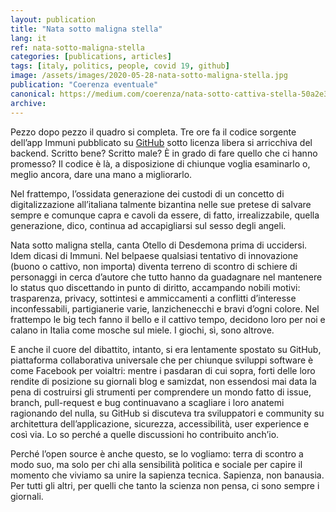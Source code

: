 ```yaml
---
layout: publication
title: "Nata sotto maligna stella"
lang: it
ref: nata-sotto-maligna-stella
categories: [publications, articles]
tags: [italy, politics, people, covid 19, github]
image: /assets/images/2020-05-28-nata-sotto-maligna-stella.jpg
publication: "Coerenza eventuale"
canonical: https://medium.com/coerenza/nata-sotto-cattiva-stella-50a2e34a0e85
archive:
---
```


Pezzo dopo pezzo il quadro si completa. Tre ore fa il codice sorgente dell’app Immuni pubblicato su [GitHub](https://github.com/immuni-app) sotto licenza libera si arricchiva del backend. Scritto bene? Scritto male? È in grado di fare quello che ci hanno promesso? Il codice è là, a disposizione di chiunque voglia esaminarlo o, meglio ancora, dare una mano a migliorarlo.

Nel frattempo, l’ossidata generazione dei custodi di un concetto di digitalizzazione all’italiana talmente bizantina nelle sue pretese di salvare sempre e comunque capra e cavoli da essere, di fatto, irrealizzabile, quella generazione, dico, continua ad accapigliarsi sul sesso degli angeli.

Nata sotto maligna stella, canta Otello di Desdemona prima di uccidersi. Idem dicasi di Immuni. Nel belpaese qualsiasi tentativo di innovazione (buono o cattivo, non importa) diventa terreno di scontro di schiere di personaggi in cerca d’autore che tutto hanno da guadagnare nel mantenere lo status quo discettando in punto di diritto, accampando nobili motivi: trasparenza, privacy, sottintesi e ammiccamenti a conflitti d’interesse inconfessabili, partigianerie varie, lanzichenecchi e bravi d’ogni colore. Nel frattempo le big tech fanno il bello e il cattivo tempo, decidono loro per noi e calano in Italia come mosche sul miele. I giochi, sì, sono altrove.

E anche il cuore del dibattito, intanto, si era lentamente spostato su GitHub, piattaforma collaborativa universale che per chiunque sviluppi software è come Facebook per voialtri: mentre i pasdaran di cui sopra, forti delle loro rendite di posizione su giornali blog e samizdat, non essendosi mai data la pena di costruirsi gli strumenti per comprendere un mondo fatto di issue, branch, pull-request e bug continuavano a scagliare i loro anatemi ragionando del nulla, su GitHub si discuteva tra sviluppatori e community su architettura dell’applicazione, sicurezza, accessibilità, user experience e così via. Lo so perché a quelle discussioni ho contribuito anch’io.

Perché l’open source è anche questo, se lo vogliamo: terra di scontro a modo suo, ma solo per chi alla sensibilità politica e sociale per capire il momento che viviamo sa unire la sapienza tecnica. Sapienza, non banausia. Per tutti gli altri, per quelli che tanto la scienza non pensa, ci sono sempre i giornali.
